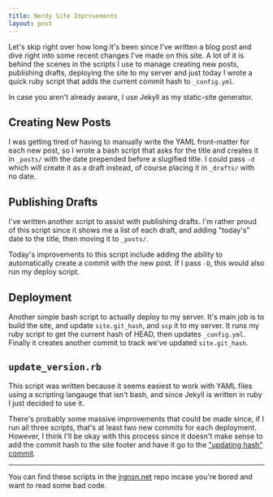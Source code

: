```yaml
---
title: Nerdy Site Improvements
layout: post
---
```


Let's skip right over how long it's been since I've written a blog post
and dive right into some recent changes I've made on this site. A lot of
it is behind the scenes in the scripts I use to manage creating new
posts, publishing drafts, deploying the site to my server and just today
I wrote a quick ruby script that adds the current commit hash to
`_config.yml`.

In case you aren't already aware, I use Jekyll as my static-site
generator.

## Creating New Posts

I was getting tired of having to manually write the YAML front-matter
for each new post, so I wrote a bash script that asks for the title and
creates it in `_posts/` with the date prepended before a slugified
title. I could pass `-d` which will create it as a draft instead, of
course placing it in `_drafts/` with no date.

## Publishing Drafts

I've written another script to assist with publishing drafts. I'm rather
proud of this script since it shows me a list of each draft,  and
adding "today's" date to the title, then moving it to `_posts/`. 

Today's improvements to this script include adding the ability to
automatically create a commit with the new post. If I pass `-D`, this
would also run my deploy script.

## Deployment

Another simple bash script to actually deploy to my server. It's main
job is to build the site, and update `site.git_hash`, and `scp` it to my
server. It runs my ruby script to get the current hash of HEAD, then
updates `_config.yml`. Finally it creates another commit to track we've
updated `site.git_hash`.

## `update_version.rb`

This script was written because it seems easiest to work with YAML files
using a scripting langauge that isn't bash, and since Jekyll is written
in ruby I just decided to use it.

There's probably some massive improvements that could be made since, if
I run all three scripts, that's at least two new commits for each
deployment. However, I think I'll be okay with this process since it
doesn't make sense to add the commit hash to the site footer and have it
go to the ["updating hash" commit](https://git.sr.ht/~mjorgensen/jrgnsn.net/commit/ddad15559f5336068111ba932a626d9bf4418634).

---

You can find these scripts in the [jrgnsn.net][git.sr.ht] repo incase
you're bored and want to read some bad code.

[git.sr.ht]:https://git.sr.ht/~mjorgensen/jrgnsn.net/tree/master/item/contrib

